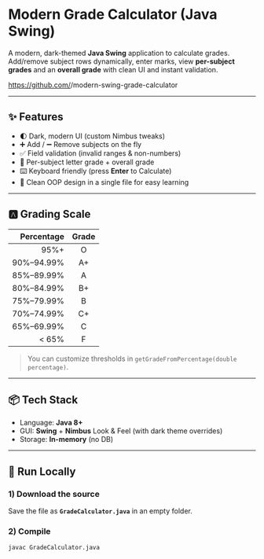 # Modern Grade Calculator (Java Swing)

A modern, dark-themed **Java Swing** application to calculate grades.  
Add/remove subject rows dynamically, enter marks, view **per-subject grades** and an **overall grade** with clean UI and instant validation.

https://github.com/<your-username>/modern-swing-grade-calculator

---

## ✨ Features

- 🌓 Dark, modern UI (custom Nimbus tweaks)
- ➕ Add / ➖ Remove subjects on the fly
- ✅ Field validation (invalid ranges & non-numbers)
- 🧮 Per-subject letter grade + overall grade
- ⌨️ Keyboard friendly (press **Enter** to Calculate)
- 🎯 Clean OOP design in a single file for easy learning

---

## 🅰️ Grading Scale

| Percentage | Grade |
|-----------:|:-----:|
| 95%+       |  O    |
| 90%–94.99% |  A+   |
| 85%–89.99% |  A    |
| 80%–84.99% |  B+   |
| 75%–79.99% |  B    |
| 70%–74.99% |  C+   |
| 65%–69.99% |  C    |
| < 65%      |  F    |

> You can customize thresholds in `getGradeFromPercentage(double percentage)`.

---

## 📦 Tech Stack

- Language: **Java 8+**
- GUI: **Swing** + **Nimbus** Look & Feel (with dark theme overrides)
- Storage: **In-memory** (no DB)

---

## 🚀 Run Locally

### 1) Download the source
Save the file as **`GradeCalculator.java`** in an empty folder.

### 2) Compile
```bash
javac GradeCalculator.java
